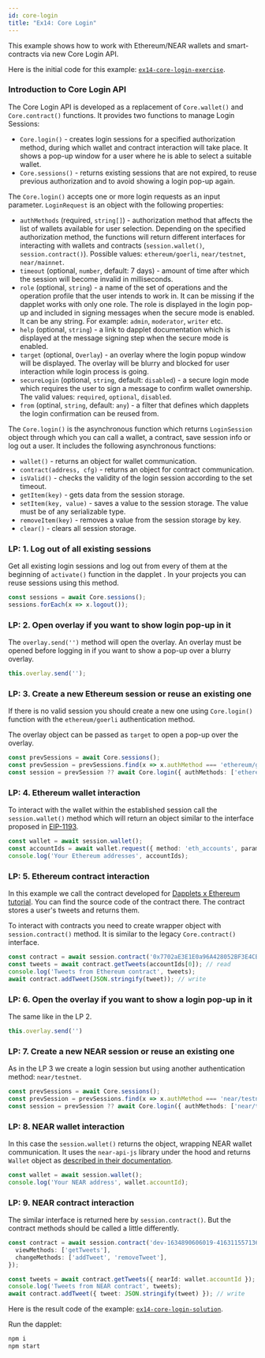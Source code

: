 ```yaml
---
id: core-login
title: "Ex14: Core Login"
---
```


This example shows how to work with Ethereum/NEAR wallets and smart-contracts via new Core Login API.

Here is the initial code for this example: [`ex14-core-login-exercise`](https://github.com/dapplets/dapplet-template/tree/ex14-core-login-exercise).

### Introduction to Core Login API

The Core Login API is developed as a replacement of `Core.wallet()` and `Core.contract()` functions. It provides two functions to manage Login Sessions:

* `Core.login()` - creates login sessions for a specified authorization method, during which wallet and contract interaction will take place. It shows a pop-up window for a user where he is able to select a suitable wallet. 
* `Core.sessions()` - returns existing sessions that are not expired, to reuse previous authorization and to avoid showing a login pop-up again.

The `Core.login()` accepts one or more login requests as an input parameter. `LoginRequest` is an object with the following properties:

* `authMethods` (required, `string[]`) - authorization method that affects the list of wallets available for user selection. Depending on the specified authorization method, the functions will return different interfaces for interacting with wallets and contracts (`session.wallet()`, `session.contract()`). Possible values: `ethereum/goerli`, `near/testnet`, `near/mainnet`.
* `timeout` (optional, `number`, default: 7 days) - amount of time after which the session will become invalid in milliseconds.
* `role` (optional, `string`) - a name of the set of operations and the operation profile that the user intends to work in. It can be missing if the dapplet works with only one role. The role is displayed in the login pop-up and included in signing messages when the secure mode is enabled. It can be any string. For example: `admin`, `moderator`, `writer` etc.
* `help` (optional, `string`) - a link to dapplet documentation which is displayed at the message signing step when the secure mode is enabled.
* `target` (optional, `Overlay`) - an overlay where the login popup window will be displayed. The overlay will be blurry and blocked for user interaction while login process is going.
* `secureLogin` (optional, `string`, default: `disabled`) - a secure login mode which requires the user to sign a message to confirm wallet ownership. The valid values: `required`, `optional`, `disabled`.
* `from` (optinal, `string`, default: `any`) - a filter that defines which dapplets the login confirmation can be reused from.

The `Core.login()` is the asynchronous function which returns `LoginSession` object through which you can call a wallet, a contract, save session info or log out a user. It includes the following asynchronous functions:

* `wallet()` - returns an object for wallet communication.
* `contract(address, cfg)` - returns an object for contract communication.
* `isValid()` - checks the validity of the login session according to the set timeout.
* `getItem(key)` - gets data from the session storage.
* `setItem(key, value)` - saves a value to the session storage. The value must be of any serializable type.
* `removeItem(key)` - removes a value from the session storage by key.
* `clear()` - clears all session storage.


### LP: 1. Log out of all existing sessions

Get all existing login sessions and log out from every of them at the beginning of `activate()` function in the dapplet . In your projects you can reuse sessions using this method.

```typescript
const sessions = await Core.sessions();
sessions.forEach(x => x.logout());
```

### LP: 2. Open overlay if you want to show login pop-up in it

The `overlay.send('')` method will open the overlay. An overlay must be opened before logging in if you want to show a pop-up over a blurry overlay.

```typescript
this.overlay.send('');
```

### LP: 3. Create a new Ethereum session or reuse an existing one

If there is no valid session you should create a new one using `Core.login()` function with the `ethereum/goerli` authentication method.

The overlay object can be passed as `target` to open a pop-up over the overlay.

```typescript
const prevSessions = await Core.sessions();
const prevSession = prevSessions.find(x => x.authMethod === 'ethereum/goerli');
const session = prevSession ?? await Core.login({ authMethods: ['ethereum/goerli'], target: this.overlay });
```

### LP: 4. Ethereum wallet interaction

To interact with the wallet within the established session call the `session.wallet()` method which will return an object similar to the interface proposed in [EIP-1193](https://github.com/ethereum/EIPs/blob/master/EIPS/eip-1193.md).

```typescript
const wallet = await session.wallet();
const accountIds = await wallet.request({ method: 'eth_accounts', params: [] });
console.log('Your Ethereum addresses', accountIds);
```

### LP: 5. Ethereum contract interaction

In this example we call the contract developed for [Dapplets x Ethereum tutorial](https://github.com/dapplets/dapplets-eth-example). You can find the source code of the contract there. The contract stores a user's tweets and returns them.

To interact with contracts you need to create wrapper object with `session.contract()` method. It is similar to the legacy `Core.contract()` interface.

```typescript
const contract = await session.contract('0x7702aE3E1E0a96A428052BF3E4CB94965F5C0d7F', ABI);
const tweets = await contract.getTweets(accountIds[0]); // read
console.log('Tweets from Ethereum contract', tweets);
await contract.addTweet(JSON.stringify(tweet)); // write
```

### LP: 6. Open the overlay if you want to show a login pop-up in it

The same like in the LP 2.

```typescript
this.overlay.send('')
```

### LP: 7. Create a new NEAR session or reuse an existing one

As in the LP 3 we create a login session but using another authentication method: `near/testnet`.

```typescript
const prevSessions = await Core.sessions();
const prevSession = prevSessions.find(x => x.authMethod === 'near/testnet');
const session = prevSession ?? await Core.login({ authMethods: ['near/testnet'], target: this.overlay });
```

### LP: 8. NEAR wallet interaction

In this case the `session.wallet()` returns the object, wrapping NEAR wallet communication. It uses the `near-api-js` library under the hood and returns `Wallet` object as [described in their documentation](https://github.com/near/near-api-js).

```typescript
const wallet = await session.wallet();
console.log('Your NEAR address', wallet.accountId);
```

### LP: 9. NEAR contract interaction

The similar interface is returned here by `session.contract()`. But the contract methods should be called a little differently.

```typescript
const contract = await session.contract('dev-1634890606019-41631155713650', {
  viewMethods: ['getTweets'],
  changeMethods: ['addTweet', 'removeTweet'],
});

const tweets = await contract.getTweets({ nearId: wallet.accountId }); // read
console.log('Tweets from NEAR contract', tweets);
await contract.addTweet({ tweet: JSON.stringify(tweet) }); // write
```

Here is the result code of the example: [`ex14-core-login-solution`](https://github.com/dapplets/dapplet-template/tree/ex14-core-login-solution).

Run the dapplet:

```bash
npm i
npm start
```
